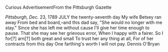 Curious AdvertisementFrom the Pittsburgh Gazette*Pittsburgh, Dec.* 23, 1789 JULY the twenty-seventh day
                    My wife Betsey ran away From bed and board,–and this dad say,
                    "She would no longer with me stay." Since she has left me without
                    cause I'll give her time enough to pause. That she may see her
                    grievous error, When I happy with a fairer. So I for[?] arn[?] both
                    great and small To trust her any thing at all, For of her contracts
                    from this day One farthing's worth I will not pay. Dennis O'Bryan